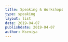 ```yaml
---
title: Speaking & Workshops
type: speaking
layout: list
date: 2019-04-07
publishdate: 2019-04-07
author: Kseniya
---
```

